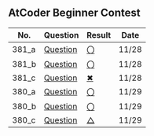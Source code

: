 ## AtCoder Beginner Contest

| No. | Question | Result | Date |
| --- | ---- | - | ----------- |
| 381_a | [Question](https://atcoder.jp/contests/abc381/tasks/abc381_a) | [〇](https://atcoder.jp/contests/abc381/submissions/60242413) | 11/28 |
| 381_b | [Question](https://atcoder.jp/contests/abc381/tasks/abc381_b) | [〇](https://atcoder.jp/contests/abc381/submissions/60242547) | 11/28 |
| 381_c | [Question](https://atcoder.jp/contests/abc381/tasks/abc381_c) | [✖](https://atcoder.jp/contests/abc381/editorial/11413) | 11/28 |
| 380_a | [Question](https://atcoder.jp/contests/abc380/tasks/abc380_a) | [〇](https://atcoder.jp/contests/abc380/submissions/60264355) | 11/29 |
| 380_b | [Question](https://atcoder.jp/contests/abc380/tasks/abc380_b) | [〇](https://atcoder.jp/contests/abc380/submissions/60264605) | 11/29 |
| 380_c | [Question](https://atcoder.jp/contests/abc380/tasks/abc380_c) | [△]() | 11/29 |